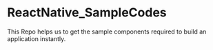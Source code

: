 # ReactNative_SampleCodes
This Repo helps us to get the sample components required to build an application instantly.
